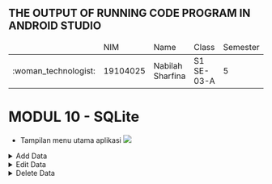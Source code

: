 ## THE OUTPUT OF RUNNING CODE PROGRAM IN ANDROID STUDIO
<table>
    <thead>
        <tr>
            <td></td>
            <td>NIM</td>
            <td>Name</td>
            <td>Class</td>
            <td>Semester</td>
        </tr>
    </thead>
    <tbody>
        <tr>
            <td>:woman_technologist:</td>
            <td>19104025</td>
            <td>Nabilah Sharfina</td>
            <td>S1 SE-03-A</td>
            <td>5</td>
        </tr>
    </tbody>
</table>

# MODUL 10 - SQLite
- Tampilan menu utama aplikasi
  <img src="https://user-images.githubusercontent.com/58089002/152866676-000092ed-fcd4-46ef-9463-6bdbd8e70bc6.jpeg"></img>
<details>
    <summary>Add Data</summary>

1. Tekan tombol ikon "+", maka akan diarahkan ke menu Add Data beserta isinya.
   <img src="https://user-images.githubusercontent.com/58089002/152866678-e38f8a17-87b4-4455-8984-07cd3a43c5a4.jpeg"></img>
   <img src="https://user-images.githubusercontent.com/58089002/152866668-d148958e-f2e8-408e-971c-5cbab6604cee.jpeg"></img>
2. Inputkan data pada menu tersebut.
   <img src="https://user-images.githubusercontent.com/58089002/152866702-e1a4c573-7c19-4146-8fb3-1a2e8aa64a39.jpeg"></img>
   <img src="https://user-images.githubusercontent.com/58089002/152866706-2b6df731-9a47-4e92-b738-48334dae4774.jpeg"></img>
3. Apabila data berhasil ditambahkan, maka akan muncul notifikasi.
   <img src="https://user-images.githubusercontent.com/58089002/152866687-7d36bade-8d61-4ce1-a108-55fbcbf18160.jpeg"></img>
   <img src="https://user-images.githubusercontent.com/58089002/152866691-d4eb0c67-4a7d-482c-9403-04fc791e9dcc.jpeg"></img>
</details>
<details>
    <summary>Edit Data</summary>

1. Pilih data yang ingin diubah.
   <img src="https://user-images.githubusercontent.com/58089002/152866691-d4eb0c67-4a7d-482c-9403-04fc791e9dcc.jpeg"></img>
2. Tampilan menu Edit Data, kemudian edit data apapun yang ingin diubah.
   <img src="https://user-images.githubusercontent.com/58089002/152866681-d3bb8e3a-e976-42bf-81f0-aee4bc19a96a.jpeg"></img>
3. Apabila data berhasil diubah, maka akan muncul notifikasi.
   <img src="https://user-images.githubusercontent.com/58089002/152866695-5ff8d1e3-f0fd-4523-bc69-2bdcd3719740.jpeg"></img>
</details>
<details>
    <summary>Delete Data</summary>

1. Pilih data yang ingin dihapus.
   <img src="https://user-images.githubusercontent.com/58089002/152866554-8e64cc7f-851b-4587-aa20-1e6ea54c214c.jpeg"></img>
2. Tekan tombol ikon tong sampah, lalu pilih opsi Ya / Tidak.
   <img src="https://user-images.githubusercontent.com/58089002/152866572-7c127fe7-b58c-4bbe-8fa7-038b2955edd4.jpeg"></img>
3. Muncul notifikasi seperti berikut apabila data berhasil dihapus.
   <img src="https://user-images.githubusercontent.com/58089002/152866579-259e3727-ac21-4e6f-acf6-11fbab87ace1.jpeg"></img>
</details>